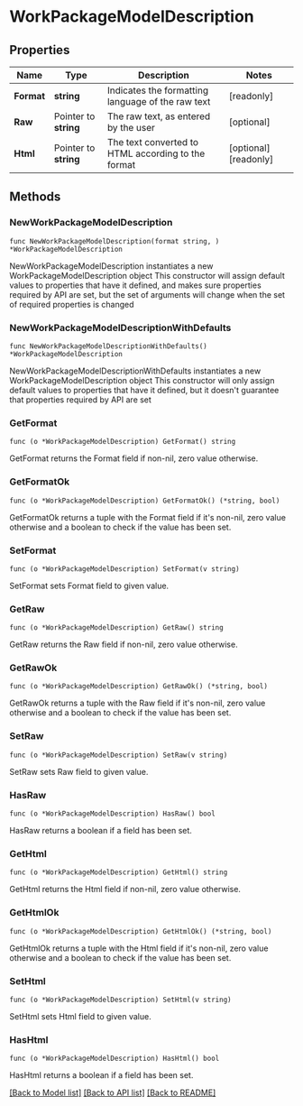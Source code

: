 # WorkPackageModelDescription

## Properties

Name | Type | Description | Notes
------------ | ------------- | ------------- | -------------
**Format** | **string** | Indicates the formatting language of the raw text | [readonly] 
**Raw** | Pointer to **string** | The raw text, as entered by the user | [optional] 
**Html** | Pointer to **string** | The text converted to HTML according to the format | [optional] [readonly] 

## Methods

### NewWorkPackageModelDescription

`func NewWorkPackageModelDescription(format string, ) *WorkPackageModelDescription`

NewWorkPackageModelDescription instantiates a new WorkPackageModelDescription object
This constructor will assign default values to properties that have it defined,
and makes sure properties required by API are set, but the set of arguments
will change when the set of required properties is changed

### NewWorkPackageModelDescriptionWithDefaults

`func NewWorkPackageModelDescriptionWithDefaults() *WorkPackageModelDescription`

NewWorkPackageModelDescriptionWithDefaults instantiates a new WorkPackageModelDescription object
This constructor will only assign default values to properties that have it defined,
but it doesn't guarantee that properties required by API are set

### GetFormat

`func (o *WorkPackageModelDescription) GetFormat() string`

GetFormat returns the Format field if non-nil, zero value otherwise.

### GetFormatOk

`func (o *WorkPackageModelDescription) GetFormatOk() (*string, bool)`

GetFormatOk returns a tuple with the Format field if it's non-nil, zero value otherwise
and a boolean to check if the value has been set.

### SetFormat

`func (o *WorkPackageModelDescription) SetFormat(v string)`

SetFormat sets Format field to given value.


### GetRaw

`func (o *WorkPackageModelDescription) GetRaw() string`

GetRaw returns the Raw field if non-nil, zero value otherwise.

### GetRawOk

`func (o *WorkPackageModelDescription) GetRawOk() (*string, bool)`

GetRawOk returns a tuple with the Raw field if it's non-nil, zero value otherwise
and a boolean to check if the value has been set.

### SetRaw

`func (o *WorkPackageModelDescription) SetRaw(v string)`

SetRaw sets Raw field to given value.

### HasRaw

`func (o *WorkPackageModelDescription) HasRaw() bool`

HasRaw returns a boolean if a field has been set.

### GetHtml

`func (o *WorkPackageModelDescription) GetHtml() string`

GetHtml returns the Html field if non-nil, zero value otherwise.

### GetHtmlOk

`func (o *WorkPackageModelDescription) GetHtmlOk() (*string, bool)`

GetHtmlOk returns a tuple with the Html field if it's non-nil, zero value otherwise
and a boolean to check if the value has been set.

### SetHtml

`func (o *WorkPackageModelDescription) SetHtml(v string)`

SetHtml sets Html field to given value.

### HasHtml

`func (o *WorkPackageModelDescription) HasHtml() bool`

HasHtml returns a boolean if a field has been set.


[[Back to Model list]](../README.md#documentation-for-models) [[Back to API list]](../README.md#documentation-for-api-endpoints) [[Back to README]](../README.md)



